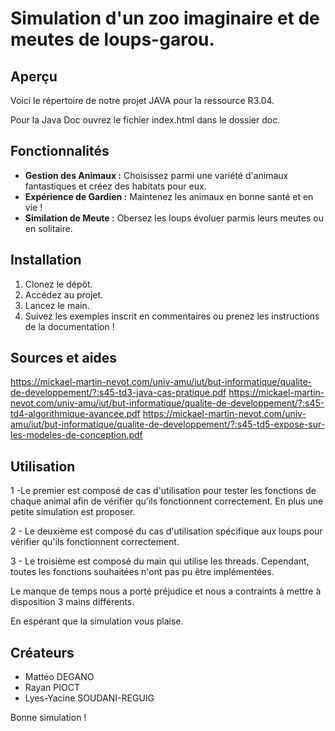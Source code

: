 # Simulation d'un zoo imaginaire et de meutes de loups-garou.

## Aperçu

Voici le répertoire de notre projet JAVA pour la ressource R3.04.

Pour la Java Doc ouvrez le fichier index.html dans le dossier doc.

## Fonctionnalités

- **Gestion des Animaux :** Choisissez parmi une variété d'animaux fantastiques et créez des habitats pour eux.
- **Expérience de Gardien :** Maintenez les animaux en bonne santé et en vie !
- **Similation de Meute :** Obersez les loups évoluer parmis leurs meutes ou en solitaire.

## Installation

1. Clonez le dépôt.
2. Accédez au projet.
3. Lancez le main.
4. Suivez les exemples inscrit en commentaires ou prenez les instructions de la documentation !

## Sources et aides

https://mickael-martin-nevot.com/univ-amu/iut/but-informatique/qualite-de-developpement/?:s45-td3-java-cas-pratique.pdf
https://mickael-martin-nevot.com/univ-amu/iut/but-informatique/qualite-de-developpement/?:s45-td4-algorithmique-avancee.pdf
https://mickael-martin-nevot.com/univ-amu/iut/but-informatique/qualite-de-developpement/?:s45-td5-expose-sur-les-modeles-de-conception.pdf

## Utilisation

1 -Le premier est composé de cas d'utilisation pour tester les fonctions de chaque animal afin de vérifier qu'ils fonctionnent correctement. En plus une petite simulation est proposer.

2 - Le deuxième est composé du cas d'utilisation spécifique aux loups pour vérifier qu'ils fonctionnent correctement.

3 - Le troisième est composé du main qui utilise les threads. Cependant, toutes les fonctions souhaitées n'ont pas pu être implémentées.

Le manque de temps nous a porté préjudice et nous a contraints à mettre à disposition 3 mains différents.


En espérant que la simulation vous plaise.


## Créateurs

- Mattéo DEGANO
- Rayan PIOCT
- Lyes-Yacine SOUDANI-REGUIG

Bonne simulation !
